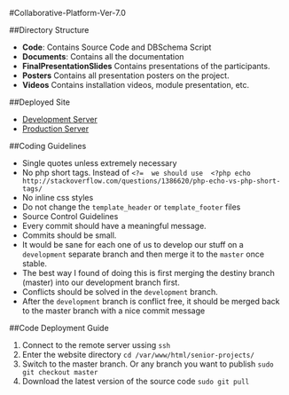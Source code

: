 #Collaborative-Platform-Ver-7.0

##Directory Structure
* **Code**:                    Contains Source Code and DBSchema Script
* **Documents**:               Contains all the documentation
* **FinalPresentationSlides**  Contains presentations of the participants.
* **Posters**                  Contains all presentation posters on the project.
* **Videos**                   Contains installation videos, module presentation, etc.

##Deployed Site
* [Development Server](http://cp-dev.cis.fiu.edu)
* [Production Server](http://cp.cis.fiu.edu)

##Coding Guidelines

* Single quotes unless extremely necessary
* No php short tags. Instead of  ```<?=  we should use  <?php echo  
http://stackoverflow.com/questions/1386620/php-echo-vs-php-short-tags/```
* No inline css styles
* Do not change the ```template_header``` or ```template_footer``` files
* Source Control Guidelines
* Every commit should have a meaningful message.
* Commits should be small.
* It would be sane for each one of us to develop our stuff on a ```development``` separate branch and then merge it to the ```master``` once stable.
* The best way I found of doing this is first merging the destiny branch (master) into our development branch first.
* Conflicts should be solved in the ```development``` branch.
* After the ```development``` branch is conflict free, it should be merged back to the master branch with a nice commit message

##Code Deployment Guide
1. Connect to the remote server ussing ```ssh```
2. Enter the website directory
 ```cd /var/www/html/senior-projects/ ```
3. Switch to the master branch. Or any branch you want to publish
 ```sudo git checkout master ```
4. Download the latest version of the source code
 ```sudo git pull ```